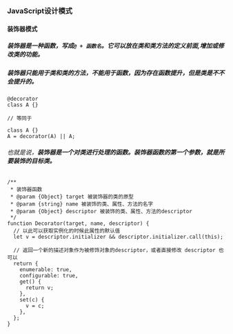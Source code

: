 ### JavaScript设计模式

#### 装饰器模式

##### 装饰器是一种函数，写成``` @ + 函数名 ```。它可以放在类和类方法的定义前面,增加或修改类的功能。

##### 装饰器只能用于类和类的方法，不能用于函数，因为存在函数提升，但是类是不不会提升的。

```
@decorator
class A {}

// 等同于

class A {}
A = decorator(A) || A;
```
###### 也就是说，**装饰器是一个对类进行处理的函数。装饰器函数的第一个参数，就是所要装饰的目标类。**

```
/**
 * 装饰器函数
 * @param {Object} target 被装饰器的类的原型
 * @param {string} name 被装饰的类、属性、方法的名字
 * @param {Object} descriptor 被装饰的类、属性、方法的descriptor
 */
function Decorator(target, name, descriptor) {
  // 以此可以获取实例化的时候此属性的默认值
  let v = descriptor.initializer && descriptor.initializer.call(this);

  // 返回一个新的描述对象作为被修饰对象的descriptor，或者直接修改 descriptor 也可以
  return {
    enumerable: true,
    configurable: true,
    get() {
      return v;
    },
    set(c) {
      v = c;
    },
  };
}
```